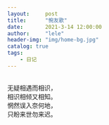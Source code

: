 ```yaml
---
layout:     post
title:      "惋友歌"
date:       2021-3-14 12:00:00
author:     "lele"
header-img: "img/home-bg.jpg"
catalog: true
tags:
    - 日记
---
```

<br>
无疑相遇而相识，<br>
相识相倾又相知。<br>
惘然误入奈何地，<br>
只盼来世勿来迟。<br>